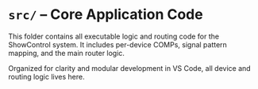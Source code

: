 # `src/` – Core Application Code

This folder contains all executable logic and routing code for the ShowControl system. 
It includes per-device COMPs, signal pattern mapping, and the main router logic.

Organized for clarity and modular development in VS Code, all device and routing logic lives here.